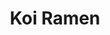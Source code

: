 ---
layout: place
title: "Koi Ramen"
permalink: /kansas/salina/koi-ramen.html
stateAbbr: KS
stateName: Kansas
cityName: Salina
seo:
  name: "Koi Ramen"
  type: Restaurant
  links: null
description: "Koi Ramen serves delicious sushi in Salina, Kansas. Try fresh Japanese dishes for a great dining experience. "
place_id: ChIJc0u2-QnJvIcRKdHzJftOboo
photos:
  - name: >-
      places/ChIJc0u2-QnJvIcRKdHzJftOboo/photos/AeeoHcLX-o7uRh9BAAi-yycEAxBFeQVfCFum9RccBvWoaUpDz_IA5_7ICITg15sevIgEXxSvoYQio5n6mBbTWK7Z8iUkdzC6_9hCW1D2Xx6y93QAlZ8xVY1mEoyVzrn5zw_ZojzhlJ7d5aqRr0j9uiwtk6b8JOAk0zJbrHXvVKmYIbegYDvLjCIBe3_HaaIm3M2fYJgfejj5v_bju3lDyaW6injGVnOB3w5WHfhVkFrkM61QLexg4kVKi2j15DE8NSrQUdPjsdTRGZi8xk64ERJu047RNAAwr9xN_jAJ-vm_vls_COYtab7jALheWNTiJR24HUZKoYOIQRqItdIxJBnaK2uh_gxwiBg9Gdo6CywVuYczwv3RUElX7vXXvLxhgJa39NxdSuvcN3AMOquCwuX82tttraApEGjaNqRghbqnJKADMV8
    widthPx: 3409
    heightPx: 2613
    authorAttributions:
      - displayName: Marc Funk
        uri: https://maps.google.com/maps/contrib/102995969796334654474
        photoUri: >-
          https://lh3.googleusercontent.com/a/ACg8ocKOfxdv10jwr4uDB29LnJ4gDDUbLzi2tBldZWykJTV7VwNomg=s100-p-k-no-mo
    flagContentUri: >-
      https://www.google.com/local/imagery/report/?cb_client=maps_api_places.places_api&image_key=!1e10!2sCIHM0ogKEICAgICtoNzNjAE&hl=en-US
    googleMapsUri: >-
      https://www.google.com/maps/place//data=!3m4!1e2!3m2!1sCIHM0ogKEICAgICtoNzNjAE!2e10!4m2!3m1!1s0x87bcc909f9b64b73:0x8a6e4efb25f3d129
  - name: >-
      places/ChIJc0u2-QnJvIcRKdHzJftOboo/photos/AeeoHcIRezeMjIz5BIRF6_pZQzeE6JQIbUDDHnsAebImfIlCbxydNkme0nnqciduXdLSvlBpJknPG4YSHdic9Nezj_HdZiq8OFElGmCCFrCHTWacF5Dv7y6RLTgqEZXn0zO88F1uNF_GNc_i4HSqiEIHAlQviAzFd0qDJ1BVISFNZ26Tko1Fp3rQ9d7BmyWw20zm7JOpKc8LfLlQpFCec4fUKDKTPghh101LgDga6mFs206dXmJCdM-8OZ319R-l_ZX9zrEDCKjBSnN6WVwxjXyjrdnSRC0FDycrXdZUdHZVYXZ4LA
    widthPx: 1707
    heightPx: 1280
    authorAttributions:
      - displayName: Koi Ramen
        uri: https://maps.google.com/maps/contrib/107404359898573888550
        photoUri: >-
          https://lh3.googleusercontent.com/a/ACg8ocLDqV2JVcizupIdBvvP_wWzlArkLN3im7y2Ujjlc94FmE9Mxw=s100-p-k-no-mo
    flagContentUri: >-
      https://www.google.com/local/imagery/report/?cb_client=maps_api_places.places_api&image_key=!1e10!2sAF1QipMBoe_cxHpLYu25ObabD4X4AI-xO7iHtcuai0Ru&hl=en-US
    googleMapsUri: >-
      https://www.google.com/maps/place//data=!3m4!1e2!3m2!1sAF1QipMBoe_cxHpLYu25ObabD4X4AI-xO7iHtcuai0Ru!2e10!4m2!3m1!1s0x87bcc909f9b64b73:0x8a6e4efb25f3d129
  - name: >-
      places/ChIJc0u2-QnJvIcRKdHzJftOboo/photos/AeeoHcLj4Vp8cbkMFPC69YbWiTan9aIJn12K9Ra73ouBdZCY2HHJOzGnj_uuxtp_E7h3mgCnvDl_w6BkSxZGhhsjNQRcjNe-ryRcJJZAsTF3aKD8DW2IXBZdOvGPBtOTw7mFbkmMJSxLVo7e4QrBIAYhJDZK43spyTMJyeDX3Nlh1NWQ3izPYQakxTQSqroSEbrthUQoHGNPAp7-GsITQmZMMmjOgdcL9pEJwycKT3IN8GnwJ1yOYWtcT_0CAFqjedGvofAN9zhofQev7XNCGutCi4Ss_5xjzqYCTmNE2FOmvS6TndqD4WxZ1JDlfI4N5V33Gjs03zlauanFYNjPnuWMjlET5pBmuE6lJtTeJV2UzzM5uvMMsS0Z3kIzj8IfVOKq6gZI9LGUYLQ_5cYWWum2uwXBBgtLxn-NKOBkJO4TDXZ6dQ
    widthPx: 2688
    heightPx: 1512
    authorAttributions:
      - displayName: Rafael Flores
        uri: https://maps.google.com/maps/contrib/111290052028026304959
        photoUri: >-
          https://lh3.googleusercontent.com/a/ACg8ocIfycRtHsF7-GdIo-FDdaMXEol-xXs87nOr2iLTGG4x4VJ0gX8=s100-p-k-no-mo
    flagContentUri: >-
      https://www.google.com/local/imagery/report/?cb_client=maps_api_places.places_api&image_key=!1e10!2sCIHM0ogKEICAgMCIoavxKA&hl=en-US
    googleMapsUri: >-
      https://www.google.com/maps/place//data=!3m4!1e2!3m2!1sCIHM0ogKEICAgMCIoavxKA!2e10!4m2!3m1!1s0x87bcc909f9b64b73:0x8a6e4efb25f3d129
  - name: >-
      places/ChIJc0u2-QnJvIcRKdHzJftOboo/photos/AeeoHcK1A5vYKOQ1gyNKK8CCVxS2E3hRi_4JxprvevhjSOpfJwwK0pOSfcK0lszzYunDcnptlNFtfKA1kutGs6I_kMrTXl7e8vEeI4vvd8cNYm-HOyAwGdyQ4L7iy82oZ81vSpfaxDrduf_SKi5JFG0srDXy34fGvFqx0q-ol0buGFJnOe7f0-zOLW4kypgIUrsUWhRT_Spu8dO4D1wQRzI-cb91Xal2d3V_AfFy9yJU_stkRJjI1tdZlAR-QPmi3uS57_HarYw24cfkUpeCOC8k6DmO_gi-S0y7A_n46zHB1dNTwO8k-cnysSnWfCU3N9cBySmpfBeyQwgQ2vhqL9cMiSp0lN1Sdg6NqsO8lE3taTN-Z6Q2pM1OdHqc5fS2rl8TchWElTuQlez5pRnrABEVbcVGO0xQIS5TLUmrJzAPEjoSnA
    widthPx: 4000
    heightPx: 3000
    authorAttributions:
      - displayName: Rhonda Biehler
        uri: https://maps.google.com/maps/contrib/105811305137770636433
        photoUri: >-
          https://lh3.googleusercontent.com/a-/ALV-UjWT6z2KczJDV7EiDk7n9-CqnVJpzkw12tuVXbOvcOczecZEbp2Axw=s100-p-k-no-mo
    flagContentUri: >-
      https://www.google.com/local/imagery/report/?cb_client=maps_api_places.places_api&image_key=!1e10!2sCIHM0ogKEICAgICb6OWhKQ&hl=en-US
    googleMapsUri: >-
      https://www.google.com/maps/place//data=!3m4!1e2!3m2!1sCIHM0ogKEICAgICb6OWhKQ!2e10!4m2!3m1!1s0x87bcc909f9b64b73:0x8a6e4efb25f3d129
  - name: >-
      places/ChIJc0u2-QnJvIcRKdHzJftOboo/photos/AeeoHcJEUlt0A0LpQDNDfoMiowEjlf9BijzxvtmIP6C4HNmxWH4nl3vRlQq0WmH8PtGtiQIYTj-iddrvbcTIFd6oIKPXpRyXtFD0Onf-CrvMvjWQwxHmGB37vJ6yyxi7Y3ppDVlhY5YtEt4LAdVLooam6bT-K5Vbf-5rUWnytlL8TjUHNu60lABFQlVFhsMF5f4AWJrIwxA-2K97vCIdyVP28nM58k3XkPWUudcyJHVNb4FzQKU84-XQAUsOkQTfACm_JFJ9Q5xDEP_DCc-ci03sDNhS1j_K3kgbdSROEa4IpnmHQQ
    widthPx: 1706
    heightPx: 1280
    authorAttributions:
      - displayName: Koi Ramen
        uri: https://maps.google.com/maps/contrib/107404359898573888550
        photoUri: >-
          https://lh3.googleusercontent.com/a/ACg8ocLDqV2JVcizupIdBvvP_wWzlArkLN3im7y2Ujjlc94FmE9Mxw=s100-p-k-no-mo
    flagContentUri: >-
      https://www.google.com/local/imagery/report/?cb_client=maps_api_places.places_api&image_key=!1e10!2sAF1QipN0t6ZLQfNAyf28WkjuvY0MGDH05jWntV0D4gQK&hl=en-US
    googleMapsUri: >-
      https://www.google.com/maps/place//data=!3m4!1e2!3m2!1sAF1QipN0t6ZLQfNAyf28WkjuvY0MGDH05jWntV0D4gQK!2e10!4m2!3m1!1s0x87bcc909f9b64b73:0x8a6e4efb25f3d129
  - name: >-
      places/ChIJc0u2-QnJvIcRKdHzJftOboo/photos/AeeoHcLZ-mMiQhSUmzl5FJ9c8euZp6_ESUgslf7_74pVw9boY6dhuAznBIfV0wEIONbFSlxqkerof2U6B7j35ZKh-kDuYyMj0cErF1iSOozYwJ2efHYl4rDP2NTHEkBv-MmDPAa8ujL5NiRuo2-JKvdckNZCpbYJvj4V2jiF12Qh_HHn64TwCGmTbaGKL9oERPlN4idPrv6glSRSHs1njhKbBa42cI_dE43XyGwsnmkvCFZH37RTfAaFTsltiEdJPcfehuQT05Te3XBe3hLUkrSVctShqpkjjbHAWq3Km1KMmBvptk54OWNoTmIVJZoHW5GqAY1-z12Xq-oF2CrXovdc2r8RtmdBNcU-1ArIbQlO0VmaAPQBEX6S9Jre6-8BQvnE1KS1biXnsYwCBnyjhZhoqNWUx36g0P8ZG7OvswoViKiIsw
    widthPx: 1171
    heightPx: 1239
    authorAttributions:
      - displayName: Julia Karnavusha
        uri: https://maps.google.com/maps/contrib/110730108720147008191
        photoUri: >-
          https://lh3.googleusercontent.com/a-/ALV-UjWHAeBfLt7OoP2NpwuGZKLffDipeeZz2O5DrMFpzAW6RDLf02Gm9A=s100-p-k-no-mo
    flagContentUri: >-
      https://www.google.com/local/imagery/report/?cb_client=maps_api_places.places_api&image_key=!1e10!2sCIHM0ogKEICAgICbwoKnfQ&hl=en-US
    googleMapsUri: >-
      https://www.google.com/maps/place//data=!3m4!1e2!3m2!1sCIHM0ogKEICAgICbwoKnfQ!2e10!4m2!3m1!1s0x87bcc909f9b64b73:0x8a6e4efb25f3d129
  - name: >-
      places/ChIJc0u2-QnJvIcRKdHzJftOboo/photos/AeeoHcK1DggmR1iDzm2e5TqaEvb5oFGiA0NqKx4e3gqWClZ7R3wfuCdOQvrL8UjA-PnAupv-P5I4v9L97Id4Efk6gVi6ozfUxu_l23n8EYIRkIDkpeKW1iWKVuTJY3bvFFrx9QaCgELUBalyjU_DDvYhoIN7ZVOtuZJ1mLp3rozIVafqa6cqcR_x3RygIpIyFRPDzqajRulpIKFgFj7MItcl3v_gdz0IozzQXQSVwdMQjcZm1pQEicXsQ5hRyfpZRAMvfviBGdmSoW2r4cVKPdYa-nRBu69FzSMp97wpITYwz1BsUVaMMmp7NyMyXAV4DaQwa9zL2PoK8XOaPq8fl0eXLNLPW_7XTg2G-akUSub8bYqfwnHv83__oZd0_u9J2rvszOFAWd438MzZK6u9qSEv_vnaJaLXTJqhd75A2jeLx5yZ6w
    widthPx: 3072
    heightPx: 4080
    authorAttributions:
      - displayName: Kay Martinez
        uri: https://maps.google.com/maps/contrib/104395639009524168714
        photoUri: >-
          https://lh3.googleusercontent.com/a-/ALV-UjX-bCahzga-x3oB2VDo6HQlRFt37CZTEA7-ts2DrWHa14jzTuH4=s100-p-k-no-mo
    flagContentUri: >-
      https://www.google.com/local/imagery/report/?cb_client=maps_api_places.places_api&image_key=!1e10!2sCIHM0ogKEICAgIDRwveGUQ&hl=en-US
    googleMapsUri: >-
      https://www.google.com/maps/place//data=!3m4!1e2!3m2!1sCIHM0ogKEICAgIDRwveGUQ!2e10!4m2!3m1!1s0x87bcc909f9b64b73:0x8a6e4efb25f3d129
  - name: >-
      places/ChIJc0u2-QnJvIcRKdHzJftOboo/photos/AeeoHcIGeueckwjAUoOXa6pB3G6lE-n6D8lZQ5NV4V00epAKoVnrkTA8x6WqYF0OJomlGCbmsIeZj7zOc24mixjpPC8Z8PtTqpJP-bXW4pzO_6D1bsTOq7Pnulqy5wCnEQpBBArlS0KffQ8VKAsqdK78q68c97ExKi_n7H3bRx2iruWlCF_Loa-ly-z1TlyMOXreghZxDOFLX_aJJ9ppUIGXBivjhk3K3iIofrfUecP1x9MBcGsRmLfUsqs_XyHSDpERHdNfCx_kW5T8hnoR-9lIZ7Ruh1Kld-1sJlZVUxxkShCibSKAOOPAsaAljInKLcycfPvwOvFxm6r9QN4CBVtPRq6Zs9vXW2wryU3ZLliBrUUugg5REZyFmyBE2NgLZejdY26ab6F26xLhR3Fwryhz-Q9ErkkTF1XMPd_XqGuAfQcmHQUO
    widthPx: 3600
    heightPx: 4800
    authorAttributions:
      - displayName: Jason Wilkerson
        uri: https://maps.google.com/maps/contrib/109852957236104030319
        photoUri: >-
          https://lh3.googleusercontent.com/a/ACg8ocLL2wjt15V8HTUEPxcE0o1eqDhA-Ewga5bumpa84qA-MFLGMw=s100-p-k-no-mo
    flagContentUri: >-
      https://www.google.com/local/imagery/report/?cb_client=maps_api_places.places_api&image_key=!1e10!2sCIHM0ogKEICAgIDr16yCmwE&hl=en-US
    googleMapsUri: >-
      https://www.google.com/maps/place//data=!3m4!1e2!3m2!1sCIHM0ogKEICAgIDr16yCmwE!2e10!4m2!3m1!1s0x87bcc909f9b64b73:0x8a6e4efb25f3d129
  - name: >-
      places/ChIJc0u2-QnJvIcRKdHzJftOboo/photos/AeeoHcKs0lDsbGeklrEZgm3k2l1jlNRCavUSJa3MI-SSy4_GyW5tSp9YKBLl94naShcZREmslRYvjdnerK1xSeDcMLoF8ycPRxSjQJ5TKGU9qV8p8-e2M0AZ9MSx5rh4DxxIQOPpd13HdOTdcM0rKmtrUjEt95dFXl4jKVD0bQkxuFdt2nrytabLXrnQ8zAp1G1eEFzVzATHqmEmSKUV3cVYny5WSeNofMfS0XzIsWN6UivoD12ObxKCWU2qVaDDRW6C2StiXJ7fTQ7UJj9myTU_X1ojY1o3Z9gXgo0pRpcLdDh6Bg
    widthPx: 3600
    heightPx: 4800
    authorAttributions:
      - displayName: Koi Ramen
        uri: https://maps.google.com/maps/contrib/107404359898573888550
        photoUri: >-
          https://lh3.googleusercontent.com/a/ACg8ocLDqV2JVcizupIdBvvP_wWzlArkLN3im7y2Ujjlc94FmE9Mxw=s100-p-k-no-mo
    flagContentUri: >-
      https://www.google.com/local/imagery/report/?cb_client=maps_api_places.places_api&image_key=!1e10!2sAF1QipMccGqHeiEiutL57O5q83HvRQAuTKGh4nRhvlqc&hl=en-US
    googleMapsUri: >-
      https://www.google.com/maps/place//data=!3m4!1e2!3m2!1sAF1QipMccGqHeiEiutL57O5q83HvRQAuTKGh4nRhvlqc!2e10!4m2!3m1!1s0x87bcc909f9b64b73:0x8a6e4efb25f3d129
  - name: >-
      places/ChIJc0u2-QnJvIcRKdHzJftOboo/photos/AeeoHcJ4Y0iFnAe2iOABZfqNCgZmq48VzzO5gfuXrGZWduwKXntrmC4zigc8CTGSWBOZJwXu-NtHwm5tTgaR37mVM12IbcOuEPnEvFG-iFLhBY10wLekpfIMMsqmdmVVPgTE-Nr4AaE1wiZwInBMnsLz5u96CP0Km0JPaARCMBYfA0d9cuzVjzUzGjawjQ4v14ym5NbCwHv-9N53qk_1WLT1me2UbO1M3EYDyPFlUIfF4YVCYFSdLvijPWFTVlDX2nLHnPxsTPvBXhbQJKIkWozPbSmB6zcxC2mSqUvn8JqE_zyD-_wk23-CmtHnffWc86cdRl8sTeahhStVnDXmOVzIb-LYhciwAeA5SXWNpV_IXZm6_rJD-WDuujBRH4HWKXzo04diBtdsOErAf9Wrh7YzpUJuQTHEMbJdI1PDruXXYE1fQUWd
    widthPx: 4032
    heightPx: 3024
    authorAttributions:
      - displayName: Karin Rawls
        uri: https://maps.google.com/maps/contrib/112391549949223494952
        photoUri: >-
          https://lh3.googleusercontent.com/a/ACg8ocK-g6FSzLVMszg1jMeNFP6T7OBsRSpzG47Oh32fyVCNR9BDpQ=s100-p-k-no-mo
    flagContentUri: >-
      https://www.google.com/local/imagery/report/?cb_client=maps_api_places.places_api&image_key=!1e10!2sCIHM0ogKEICAgIDRhZzg5gE&hl=en-US
    googleMapsUri: >-
      https://www.google.com/maps/place//data=!3m4!1e2!3m2!1sCIHM0ogKEICAgIDRhZzg5gE!2e10!4m2!3m1!1s0x87bcc909f9b64b73:0x8a6e4efb25f3d129
address: 3015 S 9th St Suite H, Salina, KS 67401, USA
street: 3015 S 9th St Suite H
city: Salina
state: KS
zip: '67401'
country: USA
neighborhood: null
latitude: '38.783054'
longitude: '-97.611846'
accessibility_options:
  wheelchairAccessibleParking: true
  wheelchairAccessibleEntrance: true
  wheelchairAccessibleRestroom: true
  wheelchairAccessibleSeating: true
business_status: OPERATIONAL
name: Koi Ramen
google_maps_links:
  directionsUri: >-
    https://www.google.com/maps/dir//''/data=!4m7!4m6!1m1!4e2!1m2!1m1!1s0x87bcc909f9b64b73:0x8a6e4efb25f3d129!3e0
  placeUri: https://maps.google.com/?cid=9974997065252720937
  writeAReviewUri: >-
    https://www.google.com/maps/place//data=!4m3!3m2!1s0x87bcc909f9b64b73:0x8a6e4efb25f3d129!12e1
  reviewsUri: >-
    https://www.google.com/maps/place//data=!4m4!3m3!1s0x87bcc909f9b64b73:0x8a6e4efb25f3d129!9m1!1b1
  photosUri: >-
    https://www.google.com/maps/place//data=!4m3!3m2!1s0x87bcc909f9b64b73:0x8a6e4efb25f3d129!10e5
primary_type: Asian Restaurant
opening_hours:
  regular: null
  current: null
secondary_opening_hours:
  regular:
    weekdayDescriptions: null
    type: null
  current:
    weekdayDescriptions: null
    type: null
phone: null
price_level: null
price_range: null
rating: null
rating_count: 0
website: null
reviews: null
parking_options: null
payment_options: null
allow_dogs: null
curbside_pickup: null
delivery: null
dine_in: null
good_for_children: null
good_for_groups: null
good_for_sports: null
live_music: null
menu_for_children: null
outdoor_seating: null
reservable: null
restroom: null
serves_beer: null
serves_breakfast: null
serves_brunch: null
serves_cocktails: null
serves_coffee: null
serves_dinner: null
serves_dessert: null
serves_lunch: null
serves_vegetarian_food: null
serves_wine: null
takeout: null
update_category: essentials
summary: null

---